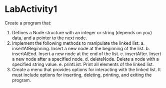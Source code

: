 # LabActivity1

Create a program that: 
1. Defines a Node structure with an integer or string (depends on you) data, and a pointer to  the next node. 
2. Implement the following methods to manipulate the linked list: 
  a. insertAtBeginning. Insert a new node at the beginning of the list. 
  b. insertAtEnd. Insert a new node at the end of the list. 
  c. insertAfter. Insert a new node after a specified node. 
  d. deleteNode. Delete a node with a specified string value. 
  e. printList. Print all elements of the linked list. 
3. Create a menu that provides options for interacting with the linked list. It must include  options for inserting, deleting, printing, and exiting the program. 
